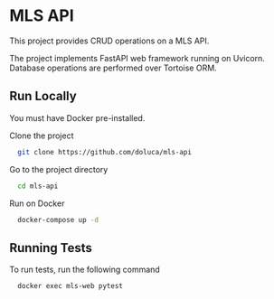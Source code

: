 # MLS API

This project provides CRUD operations on a MLS API.

The project implements FastAPI web framework running on Uvicorn.
Database operations are performed over Tortoise ORM.


## Run Locally

You must have Docker pre-installed.

Clone the project

```bash
  git clone https://github.com/doluca/mls-api
```

Go to the project directory

```bash
  cd mls-api
```

Run on Docker

```bash
  docker-compose up -d
```


## Running Tests

To run tests, run the following command

```bash
  docker exec mls-web pytest
```
